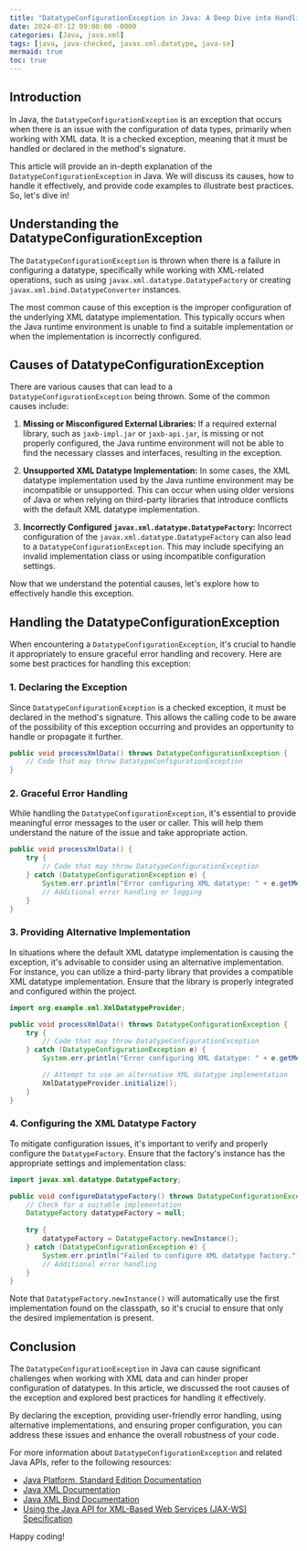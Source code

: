 ```yaml
---
title: "DatatypeConfigurationException in Java: A Deep Dive into Handling Data Type Configuration Issues"
date: 2024-07-12 09:00:00 -0000
categories: [Java, java.xml]
tags: [java, java-checked, javax.xml.datatype, java-se]
mermaid: true
toc: true
---
```



## Introduction

In Java, the `DatatypeConfigurationException` is an exception that occurs when there is an issue with the configuration of data types, primarily when working with XML data. It is a checked exception, meaning that it must be handled or declared in the method's signature.

This article will provide an in-depth explanation of the `DatatypeConfigurationException` in Java. We will discuss its causes, how to handle it effectively, and provide code examples to illustrate best practices. So, let's dive in!

## Understanding the DatatypeConfigurationException

The `DatatypeConfigurationException` is thrown when there is a failure in configuring a datatype, specifically while working with XML-related operations, such as using `javax.xml.datatype.DatatypeFactory` or creating `javax.xml.bind.DatatypeConverter` instances.

The most common cause of this exception is the improper configuration of the underlying XML datatype implementation. This typically occurs when the Java runtime environment is unable to find a suitable implementation or when the implementation is incorrectly configured.

## Causes of DatatypeConfigurationException

There are various causes that can lead to a `DatatypeConfigurationException` being thrown. Some of the common causes include:

1. **Missing or Misconfigured External Libraries:** If a required external library, such as `jaxb-impl.jar` or `jaxb-api.jar`, is missing or not properly configured, the Java runtime environment will not be able to find the necessary classes and interfaces, resulting in the exception.

2. **Unsupported XML Datatype Implementation:** In some cases, the XML datatype implementation used by the Java runtime environment may be incompatible or unsupported. This can occur when using older versions of Java or when relying on third-party libraries that introduce conflicts with the default XML datatype implementation.

3. **Incorrectly Configured `javax.xml.datatype.DatatypeFactory`:** Incorrect configuration of the `javax.xml.datatype.DatatypeFactory` can also lead to a `DatatypeConfigurationException`. This may include specifying an invalid implementation class or using incompatible configuration settings.

Now that we understand the potential causes, let's explore how to effectively handle this exception.

## Handling the DatatypeConfigurationException

When encountering a `DatatypeConfigurationException`, it's crucial to handle it appropriately to ensure graceful error handling and recovery. Here are some best practices for handling this exception:

### 1. Declaring the Exception

Since `DatatypeConfigurationException` is a checked exception, it must be declared in the method's signature. This allows the calling code to be aware of the possibility of this exception occurring and provides an opportunity to handle or propagate it further.

```java
public void processXmlData() throws DatatypeConfigurationException {
    // Code that may throw DatatypeConfigurationException
}
```

### 2. Graceful Error Handling

While handling the `DatatypeConfigurationException`, it's essential to provide meaningful error messages to the user or caller. This will help them understand the nature of the issue and take appropriate action.

```java
public void processXmlData() {
    try {
        // Code that may throw DatatypeConfigurationException
    } catch (DatatypeConfigurationException e) {
        System.err.println("Error configuring XML datatype: " + e.getMessage());
        // Additional error handling or logging
    }
}
```

### 3. Providing Alternative Implementation

In situations where the default XML datatype implementation is causing the exception, it's advisable to consider using an alternative implementation. For instance, you can utilize a third-party library that provides a compatible XML datatype implementation. Ensure that the library is properly integrated and configured within the project.

```java
import org.example.xml.XmlDatatypeProvider;

public void processXmlData() throws DatatypeConfigurationException {
    try {
        // Code that may throw DatatypeConfigurationException
    } catch (DatatypeConfigurationException e) {
        System.err.println("Error configuring XML datatype: " + e.getMessage());

        // Attempt to use an alternative XML datatype implementation
        XmlDatatypeProvider.initialize();
    }
}
```

### 4. Configuring the XML Datatype Factory

To mitigate configuration issues, it's important to verify and properly configure the `DatatypeFactory`. Ensure that the factory's instance has the appropriate settings and implementation class:

```java
import javax.xml.datatype.DatatypeFactory;

public void configureDatatypeFactory() throws DatatypeConfigurationException {
    // Check for a suitable implementation
    DatatypeFactory datatypeFactory = null;
    
    try {
        datatypeFactory = DatatypeFactory.newInstance();
    } catch (DatatypeConfigurationException e) {
        System.err.println("Failed to configure XML datatype factory.");
        // Additional error handling
    }
}
```

Note that `DatatypeFactory.newInstance()` will automatically use the first implementation found on the classpath, so it's crucial to ensure that only the desired implementation is present.

## Conclusion

The `DatatypeConfigurationException` in Java can cause significant challenges when working with XML data and can hinder proper configuration of datatypes. In this article, we discussed the root causes of the exception and explored best practices for handling it effectively.

By declaring the exception, providing user-friendly error handling, using alternative implementations, and ensuring proper configuration, you can address these issues and enhance the overall robustness of your code.

For more information about `DatatypeConfigurationException` and related Java APIs, refer to the following resources:

- [Java Platform, Standard Edition Documentation](https://docs.oracle.com/en/java/javase/index.html)
- [Java XML Documentation](https://docs.oracle.com/en/java/javase/11/docs/api/java.xml/module-summary.html)
- [Java XML Bind Documentation](https://docs.oracle.com/en/java/javase/11/docs/api/jakarta.xml.bind/module-summary.html)
- [Using the Java API for XML-Based Web Services (JAX-WS) Specification](https://docs.oracle.com/en/java/javase/11/docs/api/jakarta.xml.ws-summary.html)

Happy coding!